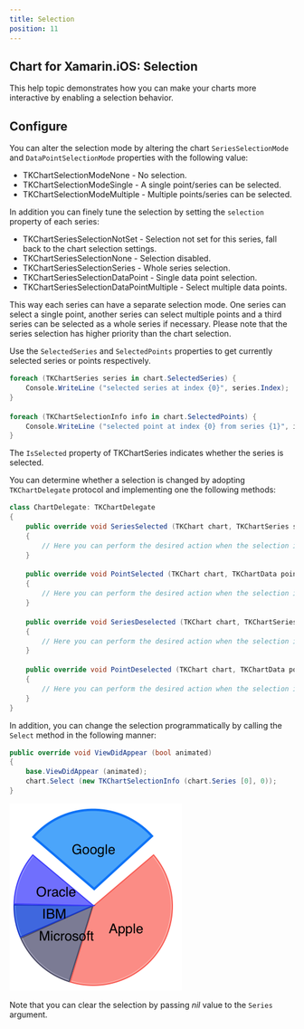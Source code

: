 ```yaml
---
title: Selection
position: 11
---
```


## Chart for Xamarin.iOS: Selection

This help topic demonstrates how you can make your charts more interactive by enabling a selection behavior.

## Configure ##

You can alter the selection mode by altering the chart <code>SeriesSelectionMode</code> and <code>DataPointSelectionMode</code> properties with the following value:

- TKChartSelectionModeNone - No selection.
- TKChartSelectionModeSingle - A single point/series can be selected.
- TKChartSelectionModeMultiple - Multiple points/series can be selected.

In addition you can finely tune the selection by setting the <code>selection</code> property of each series:

- TKChartSeriesSelectionNotSet - Selection not set for this series, fall back to the chart selection settings.
- TKChartSeriesSelectionNone - Selection disabled.
- TKChartSeriesSelectionSeries - Whole series selection.
- TKChartSeriesSelectionDataPoint - Single data point selection.
- TKChartSeriesSelectionDataPointMultiple - Select multiple data points.

This way each series can have a separate selection mode. One series can select a single point, another series can select multiple points and a third series can
be selected as a whole series if necessary. Please note that the series selection has higher priority than the chart selection.

Use the <code>SelectedSeries</code> and <code>SelectedPoints</code> properties to get currently selected series or points respectively.

```C#
foreach (TKChartSeries series in chart.SelectedSeries) {
    Console.WriteLine ("selected series at index {0}", series.Index);
}

foreach (TKChartSelectionInfo info in chart.SelectedPoints) {
    Console.WriteLine ("selected point at index {0} from series {1}", info.DataPointIndex, info.Series.Index);
}
```

The <code>IsSelected</code> property of TKChartSeries indicates whether the series is selected.

You can determine whether a selection is changed by adopting <code>TKChartDelegate</code> protocol and implementing one the following methods:

```C#
class ChartDelegate: TKChartDelegate
{
    public override void SeriesSelected (TKChart chart, TKChartSeries series)
    {
        // Here you can perform the desired action when the selection is changed.
    }

    public override void PointSelected (TKChart chart, TKChartData point, TKChartSeries series, nint index)
    {
        // Here you can perform the desired action when the selection is changed.
    }

    public override void SeriesDeselected (TKChart chart, TKChartSeries series)
    {
        // Here you can perform the desired action when the selection is changed.
    }

    public override void PointDeselected (TKChart chart, TKChartData point, TKChartSeries series, nint index)
    {
        // Here you can perform the desired action when the selection is changed.
    }
}
```

In addition, you can change the selection programmatically by calling the <code>Select</code> method in the following manner:

```C#
public override void ViewDidAppear (bool animated)
{
    base.ViewDidAppear (animated);
    chart.Select (new TKChartSelectionInfo (chart.Series [0], 0));
}
```

![](../images/chart-selection001.png)

Note that you can clear the selection by passing *nil* value to the <code>Series</code> argument.


